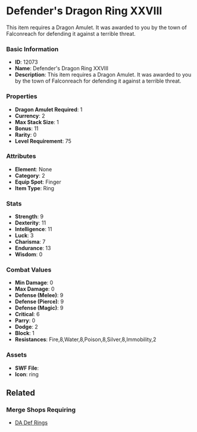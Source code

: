 # Defender's Dragon Ring XXVIII

This item requires a Dragon Amulet. It was awarded to you by the town of Falconreach for defending it against a terrible threat. 

### Basic Information

- **ID**: 12073
- **Name**: Defender&#039;s Dragon Ring XXVIII
- **Description**: This item requires a Dragon Amulet. It was awarded to you by the town of Falconreach for defending it against a terrible threat. 

### Properties

- **Dragon Amulet Required**: 1
- **Currency**: 2
- **Max Stack Size**: 1
- **Bonus**: 11
- **Rarity**: 0
- **Level Requirement**: 75

### Attributes

- **Element**: None
- **Category**: 2
- **Equip Spot**: Finger
- **Item Type**: Ring

### Stats

- **Strength**: 9
- **Dexterity**: 11
- **Intelligence**: 11
- **Luck**: 3
- **Charisma**: 7
- **Endurance**: 13
- **Wisdom**: 0

### Combat Values

- **Min Damage**: 0
- **Max Damage**: 0
- **Defense (Melee)**: 9
- **Defense (Pierce)**: 9
- **Defense (Magic)**: 9
- **Critical**: 6
- **Parry**: 0
- **Dodge**: 2
- **Block**: 1
- **Resistances**: Fire,8,Water,8,Poison,8,Silver,8,Immobility,2

### Assets

- **SWF File**: 
- **Icon**: ring

## Related

### Merge Shops Requiring

- [DA Def Rings](../merge-shops/382-da-def-rings.md)

